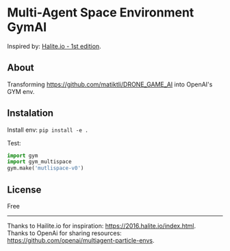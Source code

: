 # Multi-Agent Space Environment GymAI

Inspired by: [Halite.io - 1st edition](https://2016.halite.io/index.html).

## About

Transforming <https://github.com/matiktli/DRONE_GAME_AI> into OpenAI's GYM env.

## Instalation

Install env:
`pip install -e .`

Test:

```python
import gym
import gym_multispace
gym.make('mutlispace-v0')
```

## License

Free

---

Thanks to Hailite.io for inspiration: <https://2016.halite.io/index.html>.\
Thanks to OpenAi for sharing resources: <https://github.com/openai/multiagent-particle-envs>.
